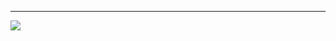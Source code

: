

---
[![](https://visitcount.itsvg.in/api?id=THMapnea&icon=0&color=0)](https://visitcount.itsvg.in)

<!-- Proudly created with GPRM ( https://gprm.itsvg.in ) -->
